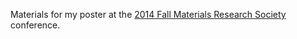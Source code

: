 Materials for my poster at the [2014 Fall Materials Research Society](http://www.mrs.org/fall2014/) conference.